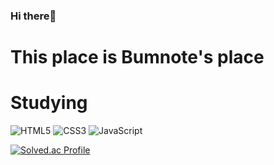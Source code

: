 ### Hi there👋
# This place is Bumnote's place

# Studying
![HTML5](https://img.shields.io/badge/-HTML5-F05032?style=for-the-badge&logo=html5&logoColor=ffffff&style=plastic&logo=appveyor)
![CSS3](https://img.shields.io/badge/-CSS3-007ACC?style=for-the-badge&logo=css3&style=plastic&logo=appveyor)
![JavaScript](https://img.shields.io/badge/-JavaScript-%23F7DF1C?style=for-the-badge&logo=javascript&logoColor=000000&labelColor=%23F7DF1C&color=%23FFCE5A&style=plastic&logo=appveyor)

[![Solved.ac Profile](http://mazassumnida.wtf/api/generate_badge?boj={dt10002})](https://solved.ac/{dt10002})
<!--
**Bumnote/Bumnote** is a ✨ _special_ ✨ repository because its `README.md` (this file) appears on your GitHub profile.

Here are some ideas to get you started:

- 🔭 I’m currently working on ...
- 🌱 I’m currently learning ...
- 👯 I’m looking to collaborate on ...
- 🤔 I’m looking for help with ...
- 💬 Ask me about ...
- 📫 How to reach me: ...
- 😄 Pronouns: ...
- ⚡ Fun fact: ...
-->
